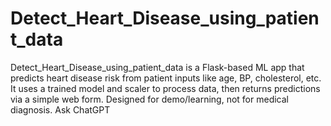 # Detect_Heart_Disease_using_patient_data
Detect_Heart_Disease_using_patient_data is a Flask-based ML app that predicts heart disease risk from patient inputs like age, BP, cholesterol, etc. It uses a trained model and scaler to process data, then returns predictions via a simple web form. Designed for demo/learning, not for medical diagnosis.          Ask ChatGPT
